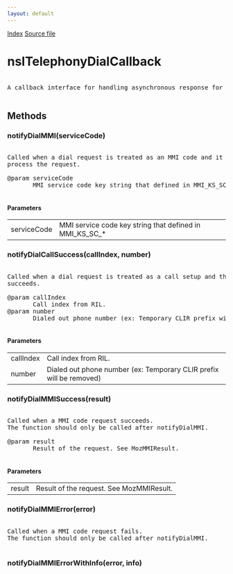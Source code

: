 ```yaml
---
layout: default
---
```

<div id='links'><a href="../index.html">Index</a>
<a href="http://dxr.mozilla.org/mozilla-central/source/dom/telephony/nsITelephonyService.idl">Source file</a>
</div>

# nsITelephonyDialCallback #
<pre>  
A callback interface for handling asynchronous response for telephony.dial.  
  
</pre>
## Methods ##

### notifyDialMMI(serviceCode) ###
<pre>  
Called when a dial request is treated as an MMI code and it is about to  
process the request.  
  
@param serviceCode  
       MMI service code key string that defined in MMI_KS_SC_*  
  
</pre>
#### Parameters ####

<table>

<tr>
<td>serviceCode</td>
<td>       MMI service code key string that defined in MMI_KS_SC_*  
</td>
</tr>

</table>

### notifyDialCallSuccess(callIndex, number) ###
<pre>  
Called when a dial request is treated as a call setup and the result  
succeeds.  
  
@param callIndex  
       Call index from RIL.  
@param number  
       Dialed out phone number (ex: Temporary CLIR prefix will be removed)  
  
</pre>
#### Parameters ####

<table>

<tr>
<td>callIndex</td>
<td>       Call index from RIL.  
</td>
</tr>

<tr>
<td>number</td>
<td>       Dialed out phone number (ex: Temporary CLIR prefix will be removed)  
</td>
</tr>

</table>

### notifyDialMMISuccess(result) ###
<pre>  
Called when a MMI code request succeeds.  
The function should only be called after notifyDialMMI.  
  
@param result  
       Result of the request. See MozMMIResult.  
  
</pre>
#### Parameters ####

<table>

<tr>
<td>result</td>
<td>       Result of the request. See MozMMIResult.  
</td>
</tr>

</table>

### notifyDialMMIError(error) ###
<pre>  
Called when a MMI code request fails.  
The function should only be called after notifyDialMMI.  
  
</pre>
### notifyDialMMIErrorWithInfo(error, info) ###
